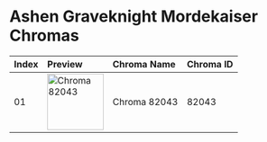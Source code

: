 # Ashen Graveknight Mordekaiser Chromas

| Index | Preview | Chroma Name | Chroma ID |
|:---|:---|:---|:---|
| 01 | <img src='https://raw.communitydragon.org/latest/plugins/rcp-be-lol-game-data/global/default/v1/champion-chroma-images/82/82043.png' alt='Chroma 82043' width='100'> | Chroma 82043 | 82043 |
